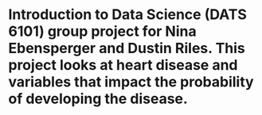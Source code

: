# Introduction to Data Science (DATS 6101) group project for Nina Ebensperger and Dustin Riles. This project looks at heart disease and variables that impact the probability of developing the disease.
